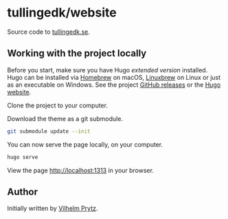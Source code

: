 # tullingedk/website

Source code to [tullingedk.se](https://tullingedk.se).

## Working with the project locally

Before you start, make sure you have Hugo *extended version* installed. Hugo can be installed via [Homebrew](https://brew.sh/index_sv) on macOS, [Linuxbrew](https://docs.brew.sh/Homebrew-on-Linux) on Linux or just as an executable on Windows. See the project [GitHub releases](https://github.com/gohugoio/hugo/releases) or the [Hugo website](https://gohugo.io).

Clone the project to your computer.

Download the theme as a git submodule.

```bash
git submodule update --init
```

You can now serve the page locally, on your computer.

```bash
hugo serve
```

View the page [http://localhost:1313](http://localhost:1313) in your browser.

## Author

Initially written by [Vilhelm Prytz](https://github.com/VilhelmPrytz).
